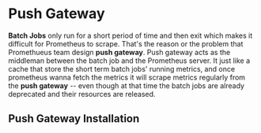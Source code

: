 # Push Gateway 

**Batch Jobs** only run for a short period of time and then exit which makes it difficult for Prometheus to scrape. 
That's the reason or the problem that Promethueus team design **push gateway**. Push gateway acts as the middleman between the batch job and the Prometheus server. It just like a cache that store the short term batch jobs' running metrics, and once prometheus wanna fetch the metrics it will scrape metrics regularly from the **push gateway** -- even though at that time the batch jobs are already deprecated and their resources are released. 

## Push Gateway Installation 


